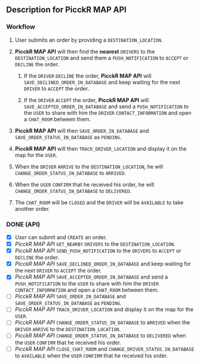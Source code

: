 ## Description for PicckR MAP API

### Workflow

1. User submits an order by providing a `DESTINATION_LOCATION`.

2. **PicckR MAP API** will then find the **nearest** `DRIVERS` to the `DESTINATION_LOCATION` and send them a `PUSH_NOTIFICATION` to `ACCEPT` or `DECLINE` the order.

   1. If the `DRIVER` `DECLINE` the order, **PicckR MAP API** will `SAVE_DECLINED_ORDER_IN_DATABASE` and keep waiting for the next `DRIVER` to `ACCEPT` the order.

   2. If the `DRIVER` `ACCEPT` the order, **PicckR MAP API** will `SAVE_ACCEPTED_ORDER_IN_DATABASE` and send a `PUSH_NOTIFICATION` to the `USER` to share with him the `DRIVER` `CONTACT_INFORMATION` and open a `CHAT_ROOM` between them.

3. **PicckR MAP API** will then `SAVE_ORDER_IN_DATABASE` and `SAVE_ORDER_STATUS_IN_DATABASE` as `PENDING`.

4. **PicckR MAP API** will then `TRACK_DRIVER_LOCATION` and display it on the map for the `USER`.

5. When the `DRIVER` `ARRIVE` to the `DESTINATION_LOCATION`, he will `CHANGE_ORDER_STATUS_IN_DATABASE` to `ARRIVED`.

6. When the `USER` `CONFIRM` that he received his order, he will `CHANGE_ORDER_STATUS_IN_DATABASE` to `DELIVERED`.

7. The `CHAT_ROOM` will be `CLOSED` and the `DRIVER` will be `AVAILABLE` to take another order.

### DONE (API)

- [x] _User_ can submit and `CREATE` an order.
- [x] _PicckR MAP API_ `GET_NEARBY` `DRIVERS` to the `DESTINATION_LOCATION`.
- [x] _PicckR MAP API_ `SEND_PUSH_NOTIFICATION` to the `DRIVERS` to `ACCEPT` or `DECLINE` the order.
- [x] _PicckR MAP API_ `SAVE_DECLINED_ORDER_IN_DATABASE` and keep waiting for the next `DRIVER` to `ACCEPT` the order.
- [x] _PicckR MAP API_ `SAVE_ACCEPTED_ORDER_IN_DATABASE` and send a `PUSH_NOTIFICATION` to the `USER` to share with him the `DRIVER` `CONTACT_INFORMATION` and open a `CHAT_ROOM` between them.
- [ ] _PicckR MAP API_ `SAVE_ORDER_IN_DATABASE` and `SAVE_ORDER_STATUS_IN_DATABASE` as `PENDING`.
- [ ] _PicckR MAP API_ `TRACK_DRIVER_LOCATION` and display it on the map for the `USER`.
- [ ] _PicckR MAP API_ `CHANGE_ORDER_STATUS_IN_DATABASE` to `ARRIVED` when the `DRIVER` `ARRIVE` to the `DESTINATION_LOCATION`.
- [ ] _PicckR MAP API_ `CHANGE_ORDER_STATUS_IN_DATABASE` to `DELIVERED` when the `USER` `CONFIRM` that he received his order.
- [ ] _PicckR MAP API_ `CLOSE_CHAT_ROOM` and `CHANGE_DRIVER_STATUS_IN_DATABASE` to `AVAILABLE` when the `USER` `CONFIRM` that he received his order.
